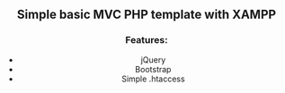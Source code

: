 <div style="
    text-align: center;
    width: 100%;
">
    <h2>Simple basic MVC PHP template with XAMPP</h2>
    <h3>Features:</h3>
    <ul>
        <li>jQuery</li>
        <li>Bootstrap</li>
        <li>Simple .htaccess</li>
    </ul>
</div>